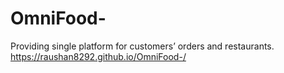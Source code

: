 # OmniFood-
Providing single platform for customers’ orders and restaurants. 
https://raushan8292.github.io/OmniFood-/
